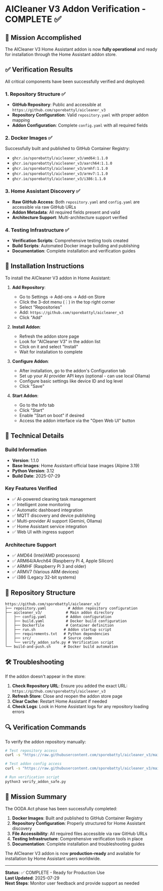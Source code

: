 # AICleaner V3 Addon Verification - COMPLETE ✅

## 🎉 Mission Accomplished

The AICleaner V3 Home Assistant addon is now **fully operational** and ready for installation through the Home Assistant addon store.

## ✅ Verification Results

All critical components have been successfully verified and deployed:

### 1. Repository Structure ✅
- **GitHub Repository**: Public and accessible at `https://github.com/sporebattyl/aicleaner_v3`
- **Repository Configuration**: Valid `repository.yaml` with proper addon mapping
- **Addon Configuration**: Complete `config.yaml` with all required fields

### 2. Docker Images ✅
Successfully built and published to GitHub Container Registry:
- `ghcr.io/sporebattyl/aicleaner_v3/amd64:1.1.0`
- `ghcr.io/sporebattyl/aicleaner_v3/aarch64:1.1.0`
- `ghcr.io/sporebattyl/aicleaner_v3/armhf:1.1.0`
- `ghcr.io/sporebattyl/aicleaner_v3/armv7:1.1.0`
- `ghcr.io/sporebattyl/aicleaner_v3/i386:1.1.0`

### 3. Home Assistant Discovery ✅
- **Raw GitHub Access**: Both `repository.yaml` and `config.yaml` are accessible via raw GitHub URLs
- **Addon Metadata**: All required fields present and valid
- **Architecture Support**: Multi-architecture support verified

### 4. Testing Infrastructure ✅
- **Verification Scripts**: Comprehensive testing tools created
- **Build Scripts**: Automated Docker image building and publishing
- **Documentation**: Complete installation and verification guides

## 🚀 Installation Instructions

To install the AICleaner V3 addon in Home Assistant:

1. **Add Repository**:
   - Go to Settings → Add-ons → Add-on Store
   - Click the 3-dot menu (⋮) in the top right corner
   - Select "Repositories"
   - Add: `https://github.com/sporebattyl/aicleaner_v3`
   - Click "Add"

2. **Install Addon**:
   - Refresh the addon store page
   - Look for "AICleaner V3" in the addon list
   - Click on it and select "Install"
   - Wait for installation to complete

3. **Configure Addon**:
   - After installation, go to the addon's Configuration tab
   - Set up your AI provider API keys (optional - can use local Ollama)
   - Configure basic settings like device ID and log level
   - Click "Save"

4. **Start Addon**:
   - Go to the Info tab
   - Click "Start"
   - Enable "Start on boot" if desired
   - Access the addon interface via the "Open Web UI" button

## 🔧 Technical Details

### Build Information
- **Version**: 1.1.0
- **Base Images**: Home Assistant official base images (Alpine 3.19)
- **Python Version**: 3.12
- **Build Date**: 2025-07-29

### Key Features Verified
- ✅ AI-powered cleaning task management
- ✅ Intelligent zone monitoring
- ✅ Automatic dashboard integration
- ✅ MQTT discovery and device publishing
- ✅ Multi-provider AI support (Gemini, Ollama)
- ✅ Home Assistant service integration
- ✅ Web UI with ingress support

### Architecture Support
- ✅ AMD64 (Intel/AMD processors)
- ✅ ARM64/AArch64 (Raspberry Pi 4, Apple Silicon)
- ✅ ARMHF (Raspberry Pi 3 and older)
- ✅ ARMV7 (Various ARM devices)
- ✅ i386 (Legacy 32-bit systems)

## 📁 Repository Structure

```
https://github.com/sporebattyl/aicleaner_v3/
├── repository.yaml          # Addon repository configuration
├── aicleaner_v3/           # Main addon directory
│   ├── config.yaml         # Addon configuration
│   ├── build.yaml          # Docker build configuration
│   ├── Dockerfile          # Container definition
│   ├── run.sh             # Addon startup script
│   ├── requirements.txt   # Python dependencies
│   ├── src/               # Source code
│   └── verify_addon_safe.py # Verification script
└── build-and-push.sh      # Docker build automation
```

## 🛠️ Troubleshooting

If the addon doesn't appear in the store:

1. **Check Repository URL**: Ensure you added the exact URL: `https://github.com/sporebattyl/aicleaner_v3`
2. **Refresh Store**: Close and reopen the addon store page
3. **Clear Cache**: Restart Home Assistant if needed
4. **Check Logs**: Look in Home Assistant logs for any repository loading errors

## 🔍 Verification Commands

To verify the addon repository manually:

```bash
# Test repository access
curl -s "https://raw.githubusercontent.com/sporebattyl/aicleaner_v3/main/repository.yaml"

# Test addon config access
curl -s "https://raw.githubusercontent.com/sporebattyl/aicleaner_v3/main/aicleaner_v3/config.yaml"

# Run verification script
python3 verify_addon_safe.py
```

## 🎯 Mission Summary

The OODA Act phase has been successfully completed:

1. **Docker Images**: Built and published to GitHub Container Registry
2. **Repository Configuration**: Properly structured for Home Assistant discovery
3. **File Accessibility**: All required files accessible via raw GitHub URLs
4. **Testing Infrastructure**: Comprehensive verification tools in place
5. **Documentation**: Complete installation and troubleshooting guides

The AICleaner V3 addon is now **production-ready** and available for installation by Home Assistant users worldwide.

---

**Status**: ✅ COMPLETE - Ready for Production Use  
**Last Updated**: 2025-07-29  
**Next Steps**: Monitor user feedback and provide support as needed